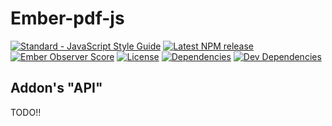 # Ember-pdf-js

[![Standard - JavaScript Style Guide](https://img.shields.io/badge/code%20style-standard-brightgreen.svg)](http://standardjs.com/)
[![Latest NPM release](https://img.shields.io/npm/v/ember-pdf-js.svg)](https://www.npmjs.com/package/ember-pdf-js)
[![Ember Observer Score](http://emberobserver.com/badges/ember-pdf-js.svg)](http://emberobserver.com/addons/ember-pdf-js)
[![License](https://img.shields.io/npm/l/ember-pdf-js.svg)](LICENSE.md)
[![Dependencies](https://img.shields.io/david/smith-carson/ember-pdf-js.svg)](https://david-dm.org/smith-carson/ember-pdf-js)
[![Dev Dependencies](https://img.shields.io/david/dev/smith-carson/ember-pdf-js.svg)](https://david-dm.org/smith-carson/ember-pdf-js#info=devDependencies)


## Addon's "API"

TODO!!
